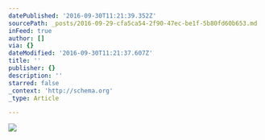 ```yaml
---
datePublished: '2016-09-30T11:21:39.352Z'
sourcePath: _posts/2016-09-29-cfa5ca54-2f90-47ec-be1f-5b80fd60b653.md
inFeed: true
author: []
via: {}
dateModified: '2016-09-30T11:21:37.607Z'
title: ''
publisher: {}
description: ''
starred: false
_context: 'http://schema.org'
_type: Article

---
```

![](https://the-grid-user-content.s3-us-west-2.amazonaws.com/1b630e14-f014-4676-ac5f-f8fa50b8d61b.jpg)